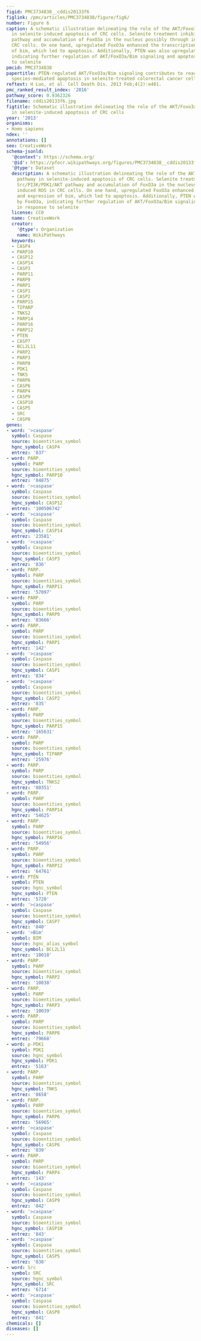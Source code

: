 ```yaml
---
figid: PMC3734838__cddis20133f6
figlink: /pmc/articles/PMC3734838/figure/fig6/
number: Figure 6
caption: A schematic illustration delineating the role of the AKT/Foxo3a/Bim pathway
  in selenite-induced apoptosis of CRC cells. Selenite treatment inhibited Src/PI3K/PDK1/AKT
  pathway and accumulation of FoxO3a in the nucleus possibly through induced ROS in
  CRC cells. On one hand, upregulated FoxO3a enhanced the transcription and expression
  of bim, which led to apoptosis. Additionally, PTEN was also upregulated by FoxO3a,
  indicating further regulation of AKT/FoxO3a/Bim signaling and apoptosis in response
  to selenite
pmcid: PMC3734838
papertitle: PTEN-regulated AKT/FoxO3a/Bim signaling contributes to reactive oxygen
  species-mediated apoptosis in selenite-treated colorectal cancer cells.
reftext: H Luo, et al. Cell Death Dis. 2013 Feb;4(2):e481.
pmc_ranked_result_index: '2016'
pathway_score: 0.9362326
filename: cddis20133f6.jpg
figtitle: Schematic illustration delineating the role of the AKT/Foxo3a/Bim pathway
  in selenite-induced apoptosis of CRC cells
year: '2013'
organisms:
- Homo sapiens
ndex: ''
annotations: []
seo: CreativeWork
schema-jsonld:
  '@context': https://schema.org/
  '@id': https://pfocr.wikipathways.org/figures/PMC3734838__cddis20133f6.html
  '@type': Dataset
  description: A schematic illustration delineating the role of the AKT/Foxo3a/Bim
    pathway in selenite-induced apoptosis of CRC cells. Selenite treatment inhibited
    Src/PI3K/PDK1/AKT pathway and accumulation of FoxO3a in the nucleus possibly through
    induced ROS in CRC cells. On one hand, upregulated FoxO3a enhanced the transcription
    and expression of bim, which led to apoptosis. Additionally, PTEN was also upregulated
    by FoxO3a, indicating further regulation of AKT/FoxO3a/Bim signaling and apoptosis
    in response to selenite
  license: CC0
  name: CreativeWork
  creator:
    '@type': Organization
    name: WikiPathways
  keywords:
  - CASP4
  - PARP10
  - CASP12
  - CASP14
  - CASP3
  - PARP11
  - PARP9
  - PARP1
  - CASP1
  - CASP2
  - PARP15
  - TIPARP
  - TNKS2
  - PARP14
  - PARP16
  - PARP12
  - PTEN
  - CASP7
  - BCL2L11
  - PARP2
  - PARP3
  - PARP8
  - PDK1
  - TNKS
  - PARP6
  - CASP6
  - PARP4
  - CASP9
  - CASP10
  - CASP5
  - SRC
  - CASP8
genes:
- word: '>caspase'
  symbol: Caspase
  source: bioentities_symbol
  hgnc_symbol: CASP4
  entrez: '837'
- word: PARP.
  symbol: PARP
  source: bioentities_symbol
  hgnc_symbol: PARP10
  entrez: '84875'
- word: '>caspase'
  symbol: Caspase
  source: bioentities_symbol
  hgnc_symbol: CASP12
  entrez: '100506742'
- word: '>caspase'
  symbol: Caspase
  source: bioentities_symbol
  hgnc_symbol: CASP14
  entrez: '23581'
- word: '>caspase'
  symbol: Caspase
  source: bioentities_symbol
  hgnc_symbol: CASP3
  entrez: '836'
- word: PARP.
  symbol: PARP
  source: bioentities_symbol
  hgnc_symbol: PARP11
  entrez: '57097'
- word: PARP.
  symbol: PARP
  source: bioentities_symbol
  hgnc_symbol: PARP9
  entrez: '83666'
- word: PARP.
  symbol: PARP
  source: bioentities_symbol
  hgnc_symbol: PARP1
  entrez: '142'
- word: '>caspase'
  symbol: Caspase
  source: bioentities_symbol
  hgnc_symbol: CASP1
  entrez: '834'
- word: '>caspase'
  symbol: Caspase
  source: bioentities_symbol
  hgnc_symbol: CASP2
  entrez: '835'
- word: PARP.
  symbol: PARP
  source: bioentities_symbol
  hgnc_symbol: PARP15
  entrez: '165631'
- word: PARP.
  symbol: PARP
  source: bioentities_symbol
  hgnc_symbol: TIPARP
  entrez: '25976'
- word: PARP.
  symbol: PARP
  source: bioentities_symbol
  hgnc_symbol: TNKS2
  entrez: '80351'
- word: PARP.
  symbol: PARP
  source: bioentities_symbol
  hgnc_symbol: PARP14
  entrez: '54625'
- word: PARP.
  symbol: PARP
  source: bioentities_symbol
  hgnc_symbol: PARP16
  entrez: '54956'
- word: PARP.
  symbol: PARP
  source: bioentities_symbol
  hgnc_symbol: PARP12
  entrez: '64761'
- word: PTÉN
  symbol: PTEN
  source: hgnc_symbol
  hgnc_symbol: PTEN
  entrez: '5728'
- word: '>caspase'
  symbol: Caspase
  source: bioentities_symbol
  hgnc_symbol: CASP7
  entrez: '840'
- word: '>Bìm'
  symbol: BIM
  source: hgnc_alias_symbol
  hgnc_symbol: BCL2L11
  entrez: '10018'
- word: PARP.
  symbol: PARP
  source: bioentities_symbol
  hgnc_symbol: PARP2
  entrez: '10038'
- word: PARP.
  symbol: PARP
  source: bioentities_symbol
  hgnc_symbol: PARP3
  entrez: '10039'
- word: PARP.
  symbol: PARP
  source: bioentities_symbol
  hgnc_symbol: PARP8
  entrez: '79668'
- word: p-PDK1
  symbol: PDK1
  source: hgnc_symbol
  hgnc_symbol: PDK1
  entrez: '5163'
- word: PARP.
  symbol: PARP
  source: bioentities_symbol
  hgnc_symbol: TNKS
  entrez: '8658'
- word: PARP.
  symbol: PARP
  source: bioentities_symbol
  hgnc_symbol: PARP6
  entrez: '56965'
- word: '>caspase'
  symbol: Caspase
  source: bioentities_symbol
  hgnc_symbol: CASP6
  entrez: '839'
- word: PARP.
  symbol: PARP
  source: bioentities_symbol
  hgnc_symbol: PARP4
  entrez: '143'
- word: '>caspase'
  symbol: Caspase
  source: bioentities_symbol
  hgnc_symbol: CASP9
  entrez: '842'
- word: '>caspase'
  symbol: Caspase
  source: bioentities_symbol
  hgnc_symbol: CASP10
  entrez: '843'
- word: '>caspase'
  symbol: Caspase
  source: bioentities_symbol
  hgnc_symbol: CASP5
  entrez: '838'
- word: Src
  symbol: SRC
  source: hgnc_symbol
  hgnc_symbol: SRC
  entrez: '6714'
- word: '>caspase'
  symbol: Caspase
  source: bioentities_symbol
  hgnc_symbol: CASP8
  entrez: '841'
chemicals: []
diseases: []
---
```

